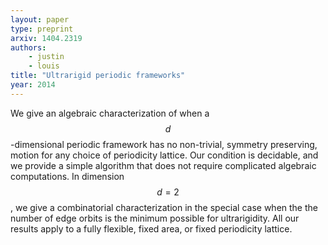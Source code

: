 ```yaml
---
layout: paper
type: preprint
arxiv: 1404.2319
authors:
    - justin
    - louis
title: "Ultrarigid periodic frameworks"
year: 2014
---
```


We give an algebraic characterization of when a $$d$$-dimensional periodic framework has no non-trivial, symmetry preserving, motion for any choice of periodicity lattice. Our condition is decidable, and we provide a simple algorithm that does not require complicated algebraic computations. In dimension $$d=2$$, we give a combinatorial characterization in the special case when the the number of edge orbits is the minimum possible for ultrarigidity. All our results apply to a fully flexible, fixed area, or fixed periodicity lattice.
